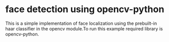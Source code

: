 # face detection using opencv-python

This is a simple implementation of face localization using the prebuilt-in haar classifier in the opencv module.To run this example required library is opencv-python.
